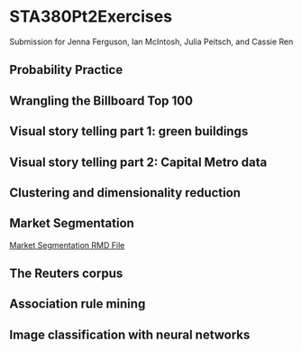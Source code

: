# STA380Pt2Exercises
Submission for Jenna Ferguson, Ian McIntosh, Julia Peitsch, and Cassie Ren
## Probability Practice
## Wrangling the Billboard Top 100
## Visual story telling part 1: green buildings
## Visual story telling part 2: Capital Metro data
## Clustering and dimensionality reduction
## Market Segmentation

[Market Segmentation RMD File](Market%20Segmentation.Rmd) 

## The Reuters corpus
## Association rule mining
## Image classification with neural networks
